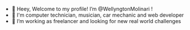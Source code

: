 - 👋 Heey, Welcome to my profile! I’m @WellyngtonMolinari !
- 👀 I'm computer technician, musician, car mechanic and web developer
- 💞️ I’m working as freelancer and looking for new real world challenges
